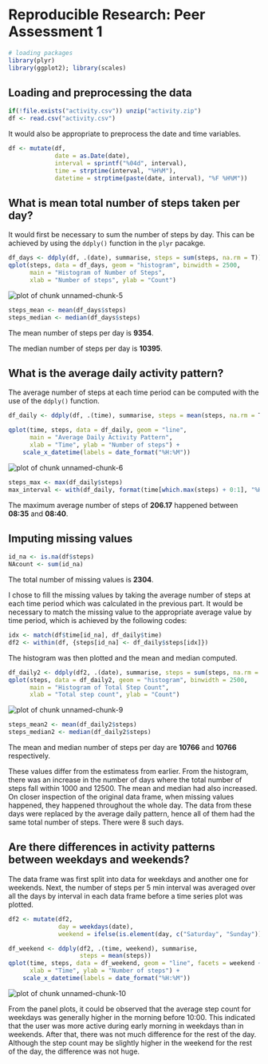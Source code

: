 # Reproducible Research: Peer Assessment 1




```r
# loading packages
library(plyr)
library(ggplot2); library(scales)
```

## Loading and preprocessing the data


```r
if(!file.exists("activity.csv")) unzip("activity.zip")
df <- read.csv("activity.csv")
```

It would also be appropriate to preprocess the date and time variables.


```r
df <- mutate(df,
             date = as.Date(date),
             interval = sprintf("%04d", interval),
             time = strptime(interval, "%H%M"),
             datetime = strptime(paste(date, interval), "%F %H%M"))
```


## What is mean total number of steps taken per day?

It would first be necessary to sum the number of steps by day. 
This can be achieved by using the `ddply()` function in the `plyr` pacakge.


```r
df_days <- ddply(df, .(date), summarise, steps = sum(steps, na.rm = T))
qplot(steps, data = df_days, geom = "histogram", binwidth = 2500,
      main = "Histogram of Number of Steps",
      xlab = "Number of steps", ylab = "Count")
```

<img src="figure/unnamed-chunk-5.png" title="plot of chunk unnamed-chunk-5" alt="plot of chunk unnamed-chunk-5" style="display: block; margin: auto;" />

```r
steps_mean <- mean(df_days$steps)
steps_median <- median(df_days$steps)
```

The mean number of steps per day is **9354**.

The median number of steps per day is **10395**.

## What is the average daily activity pattern?

The average number of steps at each time period can be computed with the use of the `ddply()` function.


```r
df_daily <- ddply(df, .(time), summarise, steps = mean(steps, na.rm = T))

qplot(time, steps, data = df_daily, geom = "line",
      main = "Average Daily Activity Pattern",
      xlab = "Time", ylab = "Number of steps") +
    scale_x_datetime(labels = date_format("%H:%M"))
```

<img src="figure/unnamed-chunk-6.png" title="plot of chunk unnamed-chunk-6" alt="plot of chunk unnamed-chunk-6" style="display: block; margin: auto;" />

```r
steps_max <- max(df_daily$steps)
max_interval <- with(df_daily, format(time[which.max(steps) + 0:1], "%H:%M"))
```

The maximum average number of steps of **206.17** happened between **08:35** and **08:40**.

## Imputing missing values


```r
id_na <- is.na(df$steps)
NAcount <- sum(id_na)
```

The total number of missing values is **2304**.

I chose to fill the missing values by taking the average number of steps at
each time period which was calculated in the previous part.
It would be necessary to match the missing value to the appropriate average value by time period,
which is achieved by the following codes:


```r
idx <- match(df$time[id_na], df_daily$time)
df2 <- within(df, {steps[id_na] <- df_daily$steps[idx]})
```

The histogram was then plotted and the mean and median computed.


```r
df_daily2 <- ddply(df2, .(date), summarise, steps = sum(steps, na.rm = T))
qplot(steps, data = df_daily2, geom = "histogram", binwidth = 2500,
      main = "Histogram of Total Step Count",
      xlab = "Total step count", ylab = "Count")
```

<img src="figure/unnamed-chunk-9.png" title="plot of chunk unnamed-chunk-9" alt="plot of chunk unnamed-chunk-9" style="display: block; margin: auto;" />

```r
steps_mean2 <- mean(df_daily2$steps)
steps_median2 <- median(df_daily2$steps)
```

The mean and median number of steps per day are **10766** and **10766** respectively.

These values differ from the estimatess from earlier.
From the histogram, there was an increase in the number of days where
the total number of steps fall within 1000 and 12500.
The mean and median had also increased.
On closer inspection of the original data frame, when missing values happened,
they happened throughout the whole day.
The data from these days were replaced by the average daily pattern,
hence all of them had the same total number of steps.
There were 8 such days. 

## Are there differences in activity patterns between weekdays and weekends?

The data frame was first split into data for weekdays and another one for weekends.
Next, the number of steps per 5 min interval was averaged over all the days by interval
in each data frame before a time series plot was plotted.


```r
df2 <- mutate(df2,
              day = weekdays(date),
              weekend = ifelse(is.element(day, c("Saturday", "Sunday")), "Weekend", "Weekday"))

df_weekend <- ddply(df2, .(time, weekend), summarise,
                    steps = mean(steps))
qplot(time, steps, data = df_weekend, geom = "line", facets = weekend ~ .,
      xlab = "Time", ylab = "Number of steps") +
    scale_x_datetime(labels = date_format("%H:%M"))
```

<img src="figure/unnamed-chunk-10.png" title="plot of chunk unnamed-chunk-10" alt="plot of chunk unnamed-chunk-10" style="display: block; margin: auto;" />

From the panel plots, it could be observed that the average step count for weekdays
was generally higher in the morning before 10:00. 
This indicated that the user was more active during early morning in weekdays than in weekends.
After that, there was not much difference for the rest of the day. 
Although the step count may be slightly higher in the weekend for the rest of the day,
the difference was not huge.
